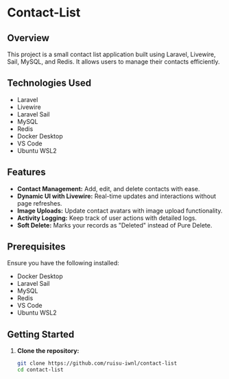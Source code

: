 # Contact-List

## Overview
This project is a small contact list application built using Laravel, Livewire, Sail, MySQL, and Redis. It allows users to manage their contacts efficiently.

## Technologies Used
- Laravel
- Livewire
- Laravel Sail
- MySQL
- Redis
- Docker Desktop
- VS Code
- Ubuntu WSL2

## Features
- **Contact Management:** Add, edit, and delete contacts with ease.
- **Dynamic UI with Livewire:** Real-time updates and interactions without page refreshes.
- **Image Uploads:** Update contact avatars with image upload functionality.
- **Activity Logging:** Keep track of user actions with detailed logs.
- **Soft Delete:** Marks your records as "Deleted" instead of Pure Delete.

## Prerequisites
Ensure you have the following installed:
- Docker Desktop
- Laravel Sail
- MySQL
- Redis
- VS Code
- Ubuntu WSL2

## Getting Started
1. **Clone the repository:**
   ```bash
   git clone https://github.com/ruisu-iwnl/contact-list
   cd contact-list
